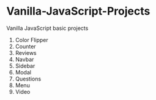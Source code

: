# Vanilla-JavaScript-Projects
Vanilla JavaScript basic projects

1. Color Flipper
2. Counter
3. Reviews
4. Navbar
5. Sidebar
6. Modal
7. Questions
8. Menu
9. Video



